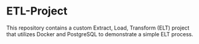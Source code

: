 # ETL-Project
This repository contains a custom Extract, Load, Transform (ELT) project that utilizes Docker and PostgreSQL to demonstrate a simple ELT process.
